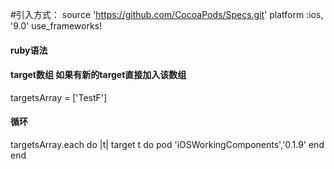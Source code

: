 
#引入方式：
source 'https://github.com/CocoaPods/Specs.git'
platform :ios, '9.0'
use_frameworks!

#### ruby语法
#### target数组 如果有新的target直接加入该数组
targetsArray = ['TestF']
#### 循环
targetsArray.each do |t|
    target t do
         pod 'iOSWorkingComponents','0.1.9'
    end
end
